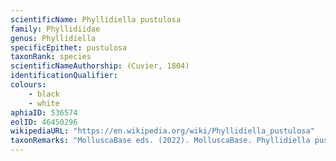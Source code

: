 ```yaml
---
scientificName: Phyllidiella pustulosa
family: Phyllidiidae
genus: Phyllidiella
specificEpithet: pustulosa
taxonRank: species
scientificNameAuthorship: (Cuvier, 1804)
identificationQualifier: 
colours:
    - black
    - white
aphiaID: 536574
eolID: 46450296
wikipediaURL: "https://en.wikipedia.org/wiki/Phyllidiella_pustulosa"
taxonRemarks: "MolluscaBase eds. (2022). MolluscaBase. Phyllidiella pustulosa (Cuvier, 1804). Accessed through: World Register of Marine Species at: https://www.marinespecies.org/aphia.php?p=taxdetails&id=536574 on 2022-02-24"
---
```

